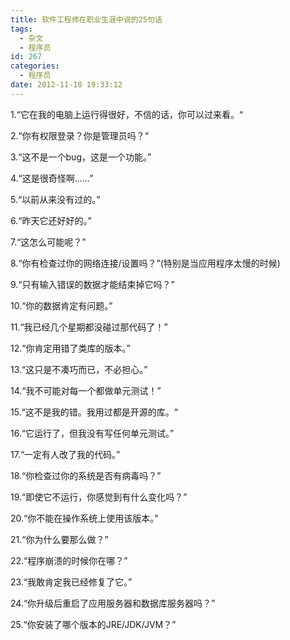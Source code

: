 ```yaml
---
title: 软件工程师在职业生涯中说的25句话
tags:
  - 杂文
  - 程序员
id: 267
categories:
  - 程序员
date: 2012-11-18 19:33:12
---
```


1.“它在我的电脑上运行得很好，不信的话，你可以过来看。“

2.“你有权限登录？你是管理员吗？“

3.“这不是一个bug，这是一个功能。”

4.“这是很奇怪啊……”

5.“以前从来没有过的。”

6.“昨天它还好好的。”

7.“这怎么可能呢？”

8.“你有检查过你的网络连接/设置吗？”(特别是当应用程序太慢的时候)

9.“只有输入错误的数据才能结束掉它吗？”

10.“你的数据肯定有问题。”

11.“我已经几个星期都没碰过那代码了！”

12.“你肯定用错了类库的版本。”

13.“这只是不凑巧而已，不必担心。”

14.“我不可能对每一个都做单元测试！”

15.“这不是我的错。我用过都是开源的库。“

16.“它运行了，但我没有写任何单元测试。”

17.“一定有人改了我的代码。”

18.“你检查过你的系统是否有病毒吗？”

19.“即使它不运行，你感觉到有什么变化吗？”

20.“你不能在操作系统上使用该版本。”

21.“你为什么要那么做？”

22.“程序崩溃的时候你在哪？”

23.“我敢肯定我已经修复了它。”

24.“你升级后重启了应用服务器和数据库服务器吗？”

25.“你安装了哪个版本的JRE/JDK/JVM？”

&nbsp;